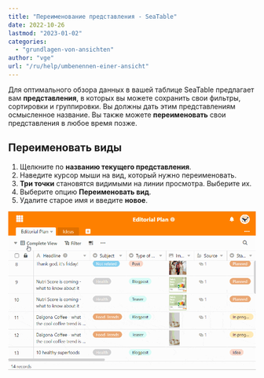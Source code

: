 ```yaml
---
title: "Переименование представления - SeaTable"
date: 2022-10-26
lastmod: "2023-01-02"
categories: 
  - "grundlagen-von-ansichten"
author: "vge"
url: "/ru/help/umbenennen-einer-ansicht"
---
```


Для оптимального обзора данных в вашей таблице SeaTable предлагает вам **представления**, в которых вы можете сохранить свои фильтры, сортировки и группировки. Вы должны дать этим представлениям осмысленное название. Вы также можете **переименовать** свои представления в любое время позже.

## Переименовать виды

1. Щелкните по **названию текущего представления**.
2. Наведите курсор мыши на вид, который нужно переименовать.
3. **Три точки** становятся видимыми на линии просмотра. Выберите их.
4. Выберите опцию **Переименовать вид**.
5. Удалите старое имя и введите **новое**.

![Переименовать представление](images/Umbenennen-einer-Ansicht-1.gif)
